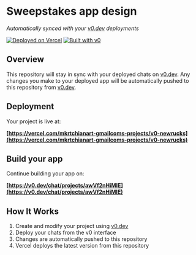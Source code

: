 # Sweepstakes app design

*Automatically synced with your [v0.dev](https://v0.dev) deployments*

[![Deployed on Vercel](https://img.shields.io/badge/Deployed%20on-Vercel-black?style=for-the-badge&logo=vercel)](https://vercel.com/mkrtchianart-gmailcoms-projects/v0-newrucks)
[![Built with v0](https://img.shields.io/badge/Built%20with-v0.dev-black?style=for-the-badge)](https://v0.dev/chat/projects/awVf2nHiMIE)

## Overview

This repository will stay in sync with your deployed chats on [v0.dev](https://v0.dev).
Any changes you make to your deployed app will be automatically pushed to this repository from [v0.dev](https://v0.dev).

## Deployment

Your project is live at:

**[https://vercel.com/mkrtchianart-gmailcoms-projects/v0-newrucks](https://vercel.com/mkrtchianart-gmailcoms-projects/v0-newrucks)**

## Build your app

Continue building your app on:

**[https://v0.dev/chat/projects/awVf2nHiMIE](https://v0.dev/chat/projects/awVf2nHiMIE)**

## How It Works

1. Create and modify your project using [v0.dev](https://v0.dev)
2. Deploy your chats from the v0 interface
3. Changes are automatically pushed to this repository
4. Vercel deploys the latest version from this repository